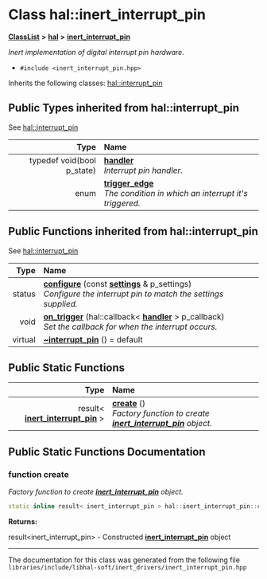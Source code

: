 

# Class hal::inert\_interrupt\_pin



[**ClassList**](annotated.md) **>** [**hal**](namespacehal.md) **>** [**inert\_interrupt\_pin**](classhal_1_1inert__interrupt__pin.md)



_Inert implementation of digital interrupt pin hardware._ 

* `#include <inert_interrupt_pin.hpp>`



Inherits the following classes: [hal::interrupt\_pin](classhal_1_1interrupt__pin.md)
















## Public Types inherited from hal::interrupt_pin

See [hal::interrupt\_pin](classhal_1_1interrupt__pin.md)

| Type | Name |
| ---: | :--- |
| typedef void(bool p\_state) | [**handler**](#typedef-handler)  <br>_Interrupt pin handler._  |
| enum  | [**trigger\_edge**](#enum-trigger_edge)  <br>_The condition in which an interrupt it's triggered._  |








































## Public Functions inherited from hal::interrupt_pin

See [hal::interrupt\_pin](classhal_1_1interrupt__pin.md)

| Type | Name |
| ---: | :--- |
|  status | [**configure**](#function-configure) (const [**settings**](structhal_1_1interrupt__pin_1_1settings.md) & p\_settings) <br>_Configure the interrupt pin to match the settings supplied._  |
|  void | [**on\_trigger**](#function-on_trigger) (hal::callback&lt; [**handler**](classhal_1_1interrupt__pin.md#typedef-handler) &gt; p\_callback) <br>_Set the callback for when the interrupt occurs._  |
| virtual  | [**~interrupt\_pin**](#function-interrupt_pin) () = default<br> |


## Public Static Functions

| Type | Name |
| ---: | :--- |
|  result&lt; [**inert\_interrupt\_pin**](classhal_1_1inert__interrupt__pin.md) &gt; | [**create**](#function-create) () <br>_Factory function to create_ [_**inert\_interrupt\_pin**_](classhal_1_1inert__interrupt__pin.md) _object._ |




















































## Public Static Functions Documentation




### function create 

_Factory function to create_ [_**inert\_interrupt\_pin**_](classhal_1_1inert__interrupt__pin.md) _object._
```C++
static inline result< inert_interrupt_pin > hal::inert_interrupt_pin::create () 
```





**Returns:**

result&lt;inert\_interrupt\_pin&gt; - Constructed [**inert\_interrupt\_pin**](classhal_1_1inert__interrupt__pin.md) object 





        

------------------------------
The documentation for this class was generated from the following file `libraries/include/libhal-soft/inert_drivers/inert_interrupt_pin.hpp`

